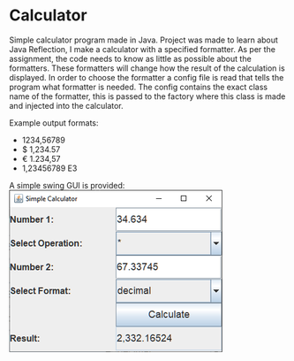 # Calculator
Simple calculator program made in Java.
Project was made to learn about Java Reflection, I make a calculator with a specified formatter. As per the assignment, the code needs to know as little as possible about the formatters. These formatters will change how the result of the calculation is displayed. In order to choose the formatter a config file is read that tells the program what formatter is needed. The config contains the exact class name of the formatter, this is passed to the factory where this class is made and injected into the calculator.


Example output formats:
- 1234,56789
- $ 1,234.57
- € 1.234,57
- 1,23456789 E3

A simple swing GUI is provided:  
![GUI example](ex1.png)
